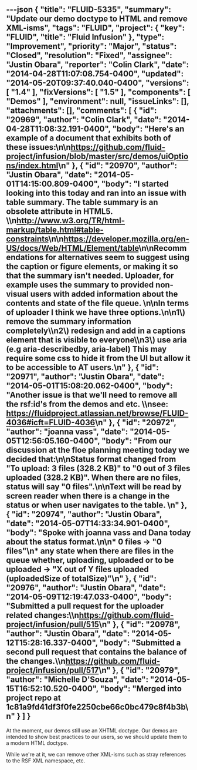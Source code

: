 ---json
{
  "title": "FLUID-5335",
  "summary": "Update our demo doctype to HTML and remove XML-isms",
  "tags": "FLUID",
  "project": {
    "key": "FLUID",
    "title": "Fluid Infusion"
  },
  "type": "Improvement",
  "priority": "Major",
  "status": "Closed",
  "resolution": "Fixed",
  "assignee": "Justin Obara",
  "reporter": "Colin Clark",
  "date": "2014-04-28T11:07:08.754-0400",
  "updated": "2014-05-20T09:37:40.040-0400",
  "versions": [
    "1.4"
  ],
  "fixVersions": [
    "1.5"
  ],
  "components": [
    "Demos"
  ],
  "environment": null,
  "issueLinks": [],
  "attachments": [],
  "comments": [
    {
      "id": "20969",
      "author": "Colin Clark",
      "date": "2014-04-28T11:08:32.191-0400",
      "body": "Here's an example of a document that exhibits both of these issues:\n\n<https://github.com/fluid-project/infusion/blob/master/src/demos/uiOptions/index.html>\n"
    },
    {
      "id": "20970",
      "author": "Justin Obara",
      "date": "2014-05-01T14:15:00.809-0400",
      "body": "I started looking into this today and ran into an issue with table summary. The table summary is an obsolete attribute in HTML5. \\\n<http://www.w3.org/TR/html-markup/table.html#table-constraints>\n\n<https://developer.mozilla.org/en-US/docs/Web/HTML/Element/table>\n\nRecommendations for alternatives seem to suggest using the caption or figure elements, or making it so that the summary isn't needed. Uploader, for example uses the summary to provided non-visual users with added information about the contents and state of the file queue.&#x20;\n\nIn terms of uploader I think we have three options.\n\n1\\) remove the summary information completely\\\n2\\) redesign and add in a captions element that is visible to everyone\\\n3\\) use aria (e.g aria-describedby, aria-label) This may require some css to hide it from the UI but allow it to be accessible to AT users.\n"
    },
    {
      "id": "20971",
      "author": "Justin Obara",
      "date": "2014-05-01T15:08:20.062-0400",
      "body": "Another issue is that we'll need to remove all the rsf:id's from the demos and etc. \\\nsee: <https://fluidproject.atlassian.net/browse/FLUID-4036#icft=FLUID-4036>\n"
    },
    {
      "id": "20972",
      "author": "joanna vass",
      "date": "2014-05-05T12:56:05.160-0400",
      "body": "From our discussion at the floe planning meeting today we decided that:\n\nStatus format changed from \"To upload: 3 files (328.2 KB)\" to \"0 out of 3 files uploaded (328.2 KB)\". When there are no files, status will say \"0 files\".\n\nText will be read by screen reader when there is a change in the status or when user navigates to the table.&#x20;\n"
    },
    {
      "id": "20974",
      "author": "Justin Obara",
      "date": "2014-05-07T14:33:34.901-0400",
      "body": "Spoke with joanna vass  and Dana today about the status format.\n\n* 0 files -> \"0 files\"\n* any state when there are files in the queue whether, uploading, uploaded or to be uploaded -> \"X out of Y files uploaded (uploadedSize of totalSize)\"\n"
    },
    {
      "id": "20976",
      "author": "Justin Obara",
      "date": "2014-05-09T12:19:47.033-0400",
      "body": "Submitted a pull request for the uploader related changes:\\\n<https://github.com/fluid-project/infusion/pull/515>\n"
    },
    {
      "id": "20978",
      "author": "Justin Obara",
      "date": "2014-05-12T15:28:16.337-0400",
      "body": "Submitted a second pull request that contains the balance of the changes.\\\n<https://github.com/fluid-project/infusion/pull/517>\n"
    },
    {
      "id": "20979",
      "author": "Michelle D'Souza",
      "date": "2014-05-15T16:52:10.520-0400",
      "body": "Merged into project repo at 1c81a9fd41df3f0fe2250cbe66c0bc479c8f4b3b\n"
    }
  ]
}
---
At the moment, our demos still use an XHTML doctype. Our demos are intended to show best practices to our users, so we should update them to a modern HTML doctype.

While we're at it, we can remove other XML-isms such as stray references to the RSF XML namespace, etc.

        